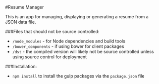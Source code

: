#Resume Manager

This is an app for managing, displaying or generating a resume from a JSON data file.

###Files that should not be source controlled:

 - `/node_modules` - for Node dependencies and build tools
 - `/bower_components` - if using bower for client packages
 - `/dst` - the compiled version will likely not be source controlled unless using source control for deployment

###Installation:

 - `npm install` to install the gulp packages via the `package.json` file
 
